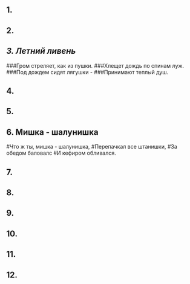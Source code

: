 ## 1.


## 2.


## _**3. Летний ливень**_ 
###Гром стреляет, как из пушки.
###Хлещет дождь по спинам луж.
###Под дождем сидят лягушки - 
###Принимают теплый душ.



## 4.


## 5.


## 6. Мишка - шалунишка
#Что ж ты, мишка - шалунишка,
#Перепачкал все штанишки,
#За обедом баловалс
#И кефиром обливался.

## 7.


## 8.


## 9.


## 10.


## 11.


## 12.

